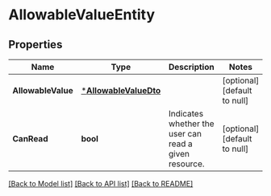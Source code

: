 # AllowableValueEntity

## Properties
Name | Type | Description | Notes
------------ | ------------- | ------------- | -------------
**AllowableValue** | [***AllowableValueDto**](AllowableValueDTO.md) |  | [optional] [default to null]
**CanRead** | **bool** | Indicates whether the user can read a given resource. | [optional] [default to null]

[[Back to Model list]](../pkg/nifi/README.md#documentation-for-models) [[Back to API list]](../pkg/nifi/README.md#documentation-for-api-endpoints) [[Back to README]](../pkg/nifi/README.md)


